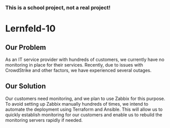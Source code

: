 ### This is a school project, not a real project!
# Lernfeld-10

## Our Problem
As an IT service provider with hundreds of customers, we currently have no monitoring in place for their services. Recently, due to issues with CrowdStrike and other factors, we have experienced several outages.

## Our Solution
Our customers need monitoring, and we plan to use Zabbix for this purpose. To avoid setting up Zabbix manually hundreds of times, we intend to automate the deployment using Terraform and Ansible. This will allow us to quickly establish monitoring for our customers and enable us to rebuild the monitoring servers rapidly if needed.
